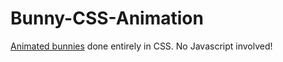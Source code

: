 # Bunny-CSS-Animation
[Animated bunnies](http://1000mileworld.com/Portfolio/Bunny/bunny.html) done entirely in CSS. No Javascript involved!
